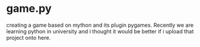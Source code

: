 # game.py


creating a game based on mython and its plugin pygames. Recently we are learning python in university and i thought it would be better if i upload that project onto here.
